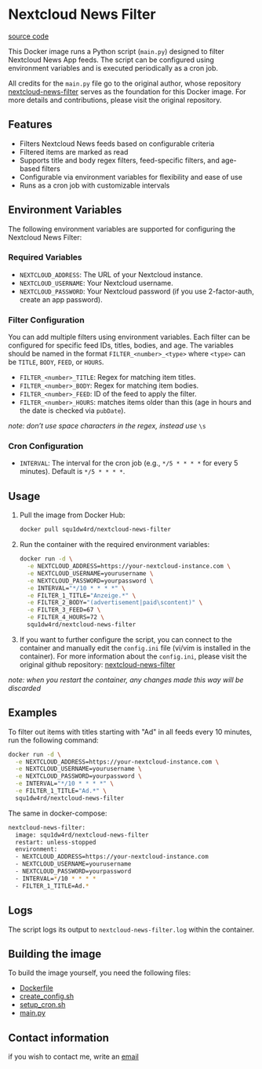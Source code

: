 # Nextcloud News Filter

[source code](https://github.com/Squ1dw4rd99/nextcloud-news-filter)

This Docker image runs a Python script (`main.py`) designed to filter Nextcloud News App feeds. The script can be configured using environment variables and is executed periodically as a cron job.

All credits for the `main.py` file go to the original author, whose repository [nextcloud-news-filter](https://github.com/mathisdt/nextcloud-news-filter) serves as the foundation for this Docker image. For more details and contributions, please visit the original repository.

## Features

- Filters Nextcloud News feeds based on configurable criteria
- Filtered items are marked as read
- Supports title and body regex filters, feed-specific filters, and age-based filters
- Configurable via environment variables for flexibility and ease of use
- Runs as a cron job with customizable intervals

## Environment Variables

The following environment variables are supported for configuring the Nextcloud News Filter:

### Required Variables

- `NEXTCLOUD_ADDRESS`: The URL of your Nextcloud instance.
- `NEXTCLOUD_USERNAME`: Your Nextcloud username.
- `NEXTCLOUD_PASSWORD`: Your Nextcloud password (if you use 2-factor-auth, create an app password).

### Filter Configuration

You can add multiple filters using environment variables. Each filter can be configured for specific feed IDs, titles, bodies, and age. The variables should be named in the format `FILTER_<number>_<type>` where `<type>` can be `TITLE`, `BODY`, `FEED`, or `HOURS`.

- `FILTER_<number>_TITLE`: Regex for matching item titles.
- `FILTER_<number>_BODY`: Regex for matching item bodies.
- `FILTER_<number>_FEED`: ID of the feed to apply the filter.
- `FILTER_<number>_HOURS`: matches items older than this (age in hours and the date is checked via `pubDate`).

*note: don’t use space characters in the regex, instead use* `\s `

### Cron Configuration

- `INTERVAL`: The interval for the cron job (e.g., `*/5 * * * *` for every 5 minutes). Default is `*/5 * * * *`.

## Usage

1. Pull the image from Docker Hub:
   ```sh
   docker pull squ1dw4rd/nextcloud-news-filter
   ```

2. Run the container with the required environment variables:
   ```sh
   docker run -d \
     -e NEXTCLOUD_ADDRESS=https://your-nextcloud-instance.com \
     -e NEXTCLOUD_USERNAME=yourusername \
     -e NEXTCLOUD_PASSWORD=yourpassword \
     -e INTERVAL="*/10 * * * *" \
     -e FILTER_1_TITLE="Anzeige.*" \
     -e FILTER_2_BODY="(advertisement|paid\scontent)" \
     -e FILTER_3_FEED=67 \
     -e FILTER_4_HOURS=72 \
     squ1dw4rd/nextcloud-news-filter
   ```

3. If you want to further configure the script, you can connect to the container and manually edit the `config.ini` file (vi/vim is installed in the container). For more information about the `config.ini`, please visit the original github repository: [nextcloud-news-filter](https://github.com/mathisdt/nextcloud-news-filter)

*note: when you restart the container, any changes made this way will be discarded*

## Examples

To filter out items with titles starting with "Ad" in all feeds every 10 minutes, run the following command:

```sh
docker run -d \
  -e NEXTCLOUD_ADDRESS=https://your-nextcloud-instance.com \
  -e NEXTCLOUD_USERNAME=yourusername \
  -e NEXTCLOUD_PASSWORD=yourpassword \
  -e INTERVAL="*/10 * * * *" \
  -e FILTER_1_TITLE="Ad.*" \
  squ1dw4rd/nextcloud-news-filter
```

The same in docker-compose:

```sh
nextcloud-news-filter:
  image: squ1dw4rd/nextcloud-news-filter
  restart: unless-stopped
  environment:
  - NEXTCLOUD_ADDRESS=https://your-nextcloud-instance.com
  - NEXTCLOUD_USERNAME=yourusername
  - NEXTCLOUD_PASSWORD=yourpassword
  - INTERVAL=*/10 * * * *
  - FILTER_1_TITLE=Ad.*
```

## Logs

The script logs its output to `nextcloud-news-filter.log` within the container.

## Building the image

To build the image yourself, you need the following files:
- [Dockerfile](https://github.com/Squ1dw4rd99/nextcloud-news-filter/blob/36a1e30e2cc5c8d40e38fbccc9052e4c4ba5f719/docker/Dockerfile)
- [create_config.sh](https://github.com/Squ1dw4rd99/nextcloud-news-filter/blob/36a1e30e2cc5c8d40e38fbccc9052e4c4ba5f719/docker/create_config.sh)
- [setup_cron.sh](https://github.com/Squ1dw4rd99/nextcloud-news-filter/blob/36a1e30e2cc5c8d40e38fbccc9052e4c4ba5f719/docker/setup_cron.sh)
- [main.py](https://github.com/Squ1dw4rd99/nextcloud-news-filter/blob/36a1e30e2cc5c8d40e38fbccc9052e4c4ba5f719/main.py)

## Contact information
if you wish to contact me, write an [email](mailto:squ1dw4rd.t3nt4cl3s@proton.me)